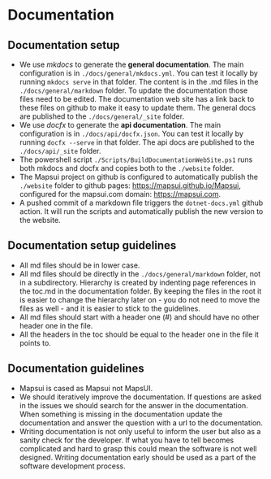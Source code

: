 # Documentation

## Documentation setup
- We use *mkdocs* to generate the **general documentation**. The main configuration is in `./docs/general/mkdocs.yml`. You can test it locally by running `mkdocs serve` in that folder. The content is in the .md files in the `./docs/general/markdown` folder. To update the documentation those files need to be edited. The documentation web site has a link back to these files on github to make it easy to update them. The general docs are published to the `./docs/general/_site` folder.
- We use *docfx* to generate the **api documentation**. The main configuration is in `./docs/api/docfx.json`. You can test it locally by running `docfx --serve` in that folder. The api docs are published to the `./docs/api/_site` folder.
- The powershell script `./Scripts/BuildDocumentationWebSite.ps1` runs both mkdocs and docfx and copies both to the `./website` folder.
- The Mapsui project on github is configured to automatically publish the `./website` folder to github pages: https://mapsui.github.io/Mapsui, configured for the mapsui.com domain: https://mapsui.com.
- A pushed commit of a markdown file triggers the `dotnet-docs.yml` github action. It will run the scripts and automatically publish the new version to the website. 

## Documentation setup guidelines
- All md files should be in lower case.
- All md files should be directly in the `./docs/general/markdown` folder, not in a subdirectory. Hierarchy is created by indenting page references in the toc.md in the documentation folder. By keeping the files in the root it is easier to change the hierarchy later on - you do not need to move the files as well - and it is easier to stick to the guidelines.
- All md files should start with a header one (#) and should have no other header one in the file.
- All the headers in the toc should be equal to the header one in the file it points to.

## Documentation guidelines
- Mapsui is cased as Mapsui not MapsUI.
- We should iteratively improve the documentation. If questions are asked in the issues we should search for the answer in the documentation. When something is missing in the documentation update the documentation and answer the question with a url to the documentation.
- Writing documentation is not only useful to inform the user but also as a sanity check for the developer. If what you have to tell becomes complicated and hard to grasp this could mean the software is not well designed. Writing documentation early should be used as a part of the software development process.
